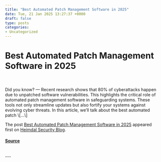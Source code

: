 ```yaml
---
title: "Best Automated Patch Management Software in 2025"
date: Tue, 21 Jan 2025 13:27:37 +0000
draft: false
type: posts
categories: 
- Uncategorized
---
```

# Best Automated Patch Management Software in 2025

<br/>

<br/>
Did you know? — Recent research shows that 80% of cyberattacks happen due to unpatched software vulnerabilities. This highlights the critical role of automated patch management software in safeguarding systems. These tools not only streamline updates but also fortify your systems against evolving cyber threats. In this article, we’ll talk about the best automated patch \[…\]

The post [Best Automated Patch Management Software in 2025](https://heimdalsecurity.com/blog/best-automated-patch-management-software-in-2025/) appeared first on [Heimdal Security Blog](https://heimdalsecurity.com/blog).

#### [Source](https://heimdalsecurity.com/blog/best-automated-patch-management-software-in-2025/)

<br/>
---
